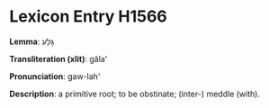 # Lexicon Entry H1566

**Lemma**: גָּלַע

**Transliteration (xlit)**: gâlaʻ

**Pronunciation**: gaw-lah'

**Description**:
a primitive root; to be obstinate; (inter-) meddle (with).
